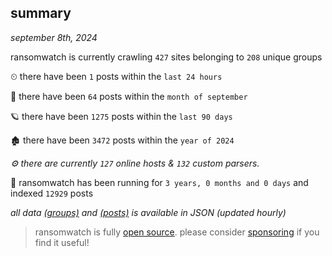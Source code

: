 
## summary
_september 8th, 2024_

ransomwatch is currently crawling `427` sites belonging to `208` unique groups

⏲ there have been `1` posts within the `last 24 hours`

🦈 there have been `64` posts within the `month of september`

🪐 there have been `1275` posts within the `last 90 days`

🏚 there have been `3472` posts within the `year of 2024`

_⚙️ there are currently `127` online hosts & `132` custom parsers._

🦕 ransomwatch has been running for `3 years, 0 months and 0 days` and indexed `12929` posts

_all data  [(groups)](http://ransomwhat.telemetry.ltd/groups) and [(posts)](http://ransomwhat.telemetry.ltd/posts) is available in JSON (updated hourly)_

> ransomwatch is fully [open source](https://github.com/joshhighet/ransomwatch#ransomwatch--). please consider [sponsoring](https://github.com/sponsors/joshhighet) if you find it useful!
